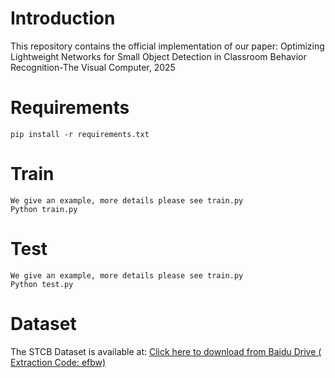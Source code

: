 # Introduction
This repository contains the official implementation of our paper:
Optimizing Lightweight Networks for Small Object Detection in Classroom Behavior Recognition-The Visual Computer, 2025
# Requirements
    pip install -r requirements.txt
# Train
    We give an example, more details please see train.py
    Python train.py
# Test
    We give an example, more details please see train.py
    Python test.py
# Dataset
The STCB Dataset is available at:
[Click here to download from Baidu Drive ( Extraction Code: efbw)]( https://pan.baidu.com/s/14Nxn1o4TZRI1QVm4m5v9Wg?pwd=efbw)
